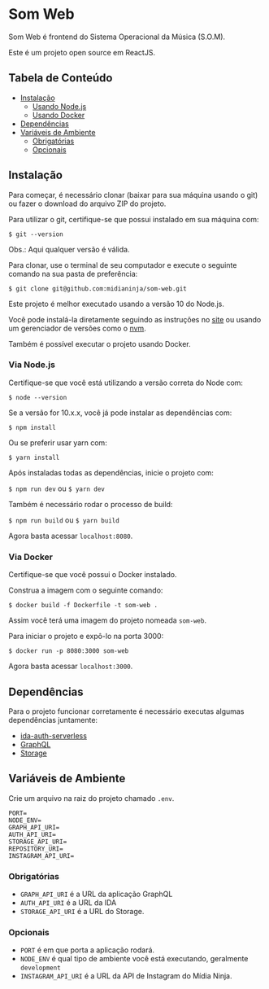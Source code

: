 # Som Web

Som Web é frontend do Sistema Operacional da Música (S.O.M).

Este é um projeto open source em ReactJS.

## Tabela de Conteúdo

- [Instalação](#instalação)
  - [Usando Node.js](#via-nodejs)
  - [Usando Docker](#via-docker)
- [Dependências](#dependências)
- [Variáveis de Ambiente](#variáveis-de-ambiente)
  - [Obrigatórias](#obrigatórias)
  - [Opcionais](#opcionais)


## Instalação

Para começar, é necessário clonar (baixar para sua máquina usando o git) ou fazer o download do arquivo ZIP do projeto.

Para utilizar o git, certifique-se que possui instalado em sua máquina com:

`$ git --version`

Obs.: Aqui qualquer versão é válida.

Para clonar, use o terminal de seu computador e execute o seguinte comando na sua pasta de preferência:

`$ git clone git@github.com:midianinja/som-web.git`

Este projeto é melhor executado usando a versão 10 do Node.js.

Você pode instalá-la diretamente seguindo as instruções no [site](https://nodejs.org/dist/latest-v10.x/) ou usando um gerenciador de versões como o [nvm](https://github.com/nvm-sh/nvm).

Também é possível executar o projeto usando Docker.

### Via Node.js

Certifique-se que você está utilizando a versão correta do Node com:

`$ node --version`

Se a versão for 10.x.x, você já pode instalar as dependências com:

`$ npm install`

Ou se preferir usar yarn com:

`$ yarn install`

Após instaladas todas as dependências, inicie o projeto com:

`$ npm run dev` ou `$ yarn dev`

Também é necessário rodar o processo de build:

`$ npm run build` ou `$ yarn build`

Agora basta acessar `localhost:8080`.

### Via Docker

Certifique-se que você possui o Docker instalado.

Construa a imagem com o seguinte comando:

`$ docker build -f Dockerfile -t som-web .`

Assim você terá uma imagem do projeto nomeada `som-web`.

Para iniciar o projeto e expô-lo na porta 3000:

`$ docker run -p 8080:3000 som-web`

Agora basta acessar `localhost:3000`.

## Dependências

Para o projeto funcionar corretamente é necessário executas algumas dependências juntamente:

* [ida-auth-serverless](https://github.com/midianinja/ida-auth-serverless)
* [GraphQL](https://github.com/midianinja/som-graphql-api)
* [Storage](https://github.com/midianinja/som-storage-server-api)

## Variáveis de Ambiente

Crie um arquivo na raiz do projeto chamado `.env`.

```
PORT=
NODE_ENV=
GRAPH_API_URI=
AUTH_API_URI=
STORAGE_API_URI=
REPOSITORY_URI=
INSTAGRAM_API_URI=
```
### Obrigatórias
* `GRAPH_API_URI` é a URL da aplicação GraphQL
* `AUTH_API_URI` é a URL da IDA
* `STORAGE_API_URI` é a URL do Storage.

### Opcionais
* `PORT` é em que porta a aplicação rodará.
* `NODE_ENV` é qual tipo de ambiente você está executando, geralmente `development`
* `INSTAGRAM_API_URI` é a URL da API de Instagram do Mídia Ninja.
